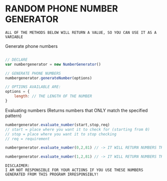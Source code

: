 # RANDOM PHONE NUMBER GENERATOR

` ALL OF THE METHODS BELOW WILL RETURN A VALUE, SO YOU CAN USE IT AS A VARIABLE `

Generate phone numbers
```javascript

// DECLARE
var numbergenerator = new NumberGenerator()

// GENERATE PHONE NUMBERS
numbergenerator.generateNumber(options)

// OPTIONS AVAILABLE ARE:
options = {
    length: // THE LENGTH OF THE NUMBER
}
```

Evaluating numbers (Returns numbers that ONLY match the specified pattern)
```javascript
numbergenerator.evaluate_number(start,stop,req)
// start = place where you want it to check for (starting from 0)
// stop = place where you want it to stop checking
// req = requirement

numbergenerator.evaluate_number(0,2,81) // -> IT WILL RETURN NUMBERS THAT MATCHES `81` FROM THE FIRST 2 DIGITS ([81]998382)

numbergenerator.evaluate_number(1,2,81) // -> IT WILL RETURN NUMBERS THAT MATCHES `81` FROM INDEX 1 TILL 2 (9[81]00231)
```

```
DISCLAIMER:
I AM NOT RESPONSIBLE FOR YOUR ACTIONS IF YOU USE THESE NUMBERS GENERATED FROM THIS PROGRAM IRRESPONSIBLY!
```